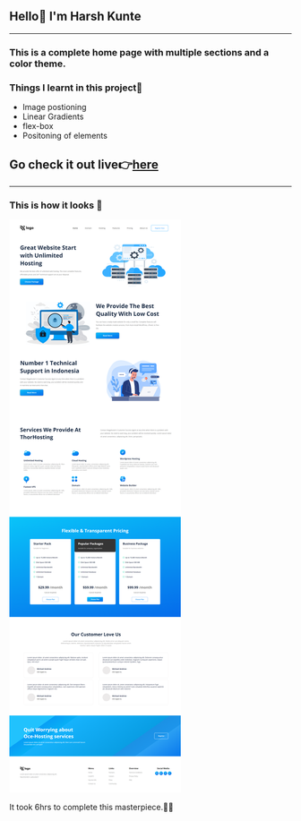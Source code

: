 ## Hello👋 I'm **Harsh Kunte**
---
### This is a complete home page with multiple sections and a color theme.

### Things I learnt in this project🤯
- Image postioning
- Linear Gradients
- flex-box
- Positoning of elements

## Go check it out live👉[here](https://pro-hosting.netlify.app/)
---
### This is how it looks 👀
![Preview](./output1.png)


It took 6hrs to complete this masterpiece.😮‍💨